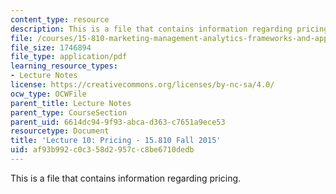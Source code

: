 ```yaml
---
content_type: resource
description: This is a file that contains information regarding pricing.
file: /courses/15-810-marketing-management-analytics-frameworks-and-applications-fall-2015/af93b992c0c358d2957cc8be6710dedb_MIT15_810F15_L10_Pricing.pdf
file_size: 1746894
file_type: application/pdf
learning_resource_types:
- Lecture Notes
license: https://creativecommons.org/licenses/by-nc-sa/4.0/
ocw_type: OCWFile
parent_title: Lecture Notes
parent_type: CourseSection
parent_uid: 6614dc94-9f93-abca-d363-c7651a9ece53
resourcetype: Document
title: 'Lecture 10: Pricing - 15.810 Fall 2015'
uid: af93b992-c0c3-58d2-957c-c8be6710dedb
---
```

This is a file that contains information regarding pricing.